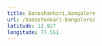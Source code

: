 ```yaml
---
title: Banashankari,bangalore
url: /banashankari-bangalore/
latitude: 12.927
longitude: 77.551
---
```

